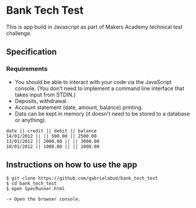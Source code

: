 # Bank Tech Test

This is app build in Javascript as part of Makers Academy technical test challenge.

## Specification

### Requirements

* You should be able to interact with your code via the JavaScript console.  (You don't need to implement a command line interface that takes input from STDIN.)
* Deposits, withdrawal.
* Account statement (date, amount, balance) printing.
* Data can be kept in memory (it doesn't need to be stored to a database or anything).
```
date || credit || debit || balance
14/01/2012 || || 500.00 || 2500.00
13/01/2012 || 2000.00 || || 3000.00
10/01/2012 || 1000.00 || || 1000.00
```

## Instructions on how to use the app

```
$ git clone https://github.com/gabrielabud/bank_tech_test
$ cd bank_tech_test
$ open SpecRunner.html

-> Open the browser console.
```
